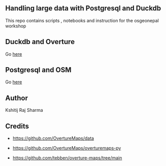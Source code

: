 ## Handling large data with Postgresql and Duckdb 

This repo contains scripts , notebooks and instruction for the osgeonepal workshop 

## Duckdb and Overture
Go [here](./overture-duckdb/Readme.md)


## Postgresql and OSM
Go [here](./postgresql/Readme.md)


## Author 
Kshitij Raj Sharma

## Credits 

- https://github.com/OvertureMaps/data

- https://github.com/OvertureMaps/overturemaps-py

- https://github.com/tebben/overture-maps/tree/main